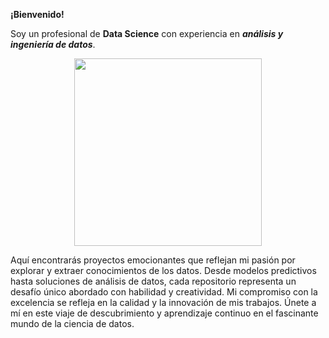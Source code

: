 **¡Bienvenido!**

Soy un profesional de **Data Science** con experiencia en ***análisis y ingeniería de datos***.

<p align='center'>
<img src="[https://static.lajornadaestadodemexico.com/wp-content/uploads/2022/08/Siniestros-viales.jpg]"  height=300>
<p>
  
Aquí encontrarás proyectos emocionantes que reflejan mi pasión por explorar y extraer conocimientos de los datos. 
Desde modelos predictivos hasta soluciones de análisis de datos, cada repositorio representa un desafío único abordado con habilidad y creatividad. 
Mi compromiso con la excelencia se refleja en la calidad y la innovación de mis trabajos. Únete a mí en este viaje de descubrimiento y aprendizaje continuo en el fascinante mundo de la ciencia de datos.
